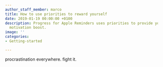 ```yaml
---
author_staff_member: marco
title: How to use priorities to reward yourself
date: 2019-01-19 00:00:00 +0100
description: Progress for Apple Reminders uses priorities to provide you with an extra
  motivation boost.
image: ''
categories:
- Getting-started

---
```

procrastination everywhere. fight it. 